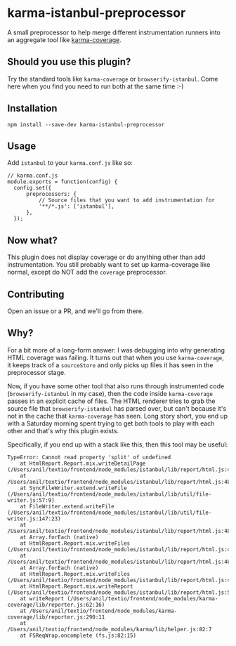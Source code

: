 # karma-istanbul-preprocessor
A small preprocessor to help merge different instrumentation runners into an aggregate tool like [karma-coverage](https://github.com/karma-runner/karma-coverage).

## Should you use this plugin?
Try the standard tools like `karma-coverage` or `browserify-istanbul`. Come here when you find you need to run both at the same time :-)
## Installation
`npm install --save-dev karma-istanbul-preprocessor`

## Usage
Add `istanbul` to your `karma.conf.js` like so:
```
// karma.conf.js
module.exports = function(config) {
  config.set({
      preprocessors: {
          // Source files that you want to add instrumentation for
          '**/*.js': ['istanbul'],
      },
  });
```

## Now what?
This plugin does not display coverage or do anything other than add instrumentation. You still probably want to set up karma-coverage like normal,
except do NOT add the `coverage` preprocessor.

## Contributing
Open an issue or a PR, and we'll go from there.

## Why?
For a bit more of a long-form answer: I was debugging into why generating HTML coverage was failing. 
It turns out that when you use `karma-coverage`, it keeps track of a `sourceStore` and only picks up files it has seen in the preprocessor stage.

Now, if you have some other tool that also runs through instrumented code (`browserify-istanbul` in my case), then the code inside `karma-coverage` passes in an explicit cache of files.
The HTML renderer tries to grab the source file that `browserify-istanbul` has parsed over, but can't because it's not in the cache that `karma-coverage` has seen.
Long story short, you end up with a Saturday morning spent trying to get both tools to play with each other and that's why this plugin exists.

Specifically, if you end up with a stack like this, then this tool may be useful:
```
TypeError: Cannot read property 'split' of undefined
    at HtmlReport.Report.mix.writeDetailPage (/Users/anil/textio/frontend/node_modules/istanbul/lib/report/html.js:412:30)
    at /Users/anil/textio/frontend/node_modules/istanbul/lib/report/html.js:489:26
    at SyncFileWriter.extend.writeFile (/Users/anil/textio/frontend/node_modules/istanbul/lib/util/file-writer.js:57:9)
    at FileWriter.extend.writeFile (/Users/anil/textio/frontend/node_modules/istanbul/lib/util/file-writer.js:147:23)
    at /Users/anil/textio/frontend/node_modules/istanbul/lib/report/html.js:488:24
    at Array.forEach (native)
    at HtmlReport.Report.mix.writeFiles (/Users/anil/textio/frontend/node_modules/istanbul/lib/report/html.js:482:23)
    at /Users/anil/textio/frontend/node_modules/istanbul/lib/report/html.js:484:22
    at Array.forEach (native)
    at HtmlReport.Report.mix.writeFiles (/Users/anil/textio/frontend/node_modules/istanbul/lib/report/html.js:482:23)
    at HtmlReport.Report.mix.writeReport (/Users/anil/textio/frontend/node_modules/istanbul/lib/report/html.js:566:14)
    at writeReport (/Users/anil/textio/frontend/node_modules/karma-coverage/lib/reporter.js:62:16)
    at /Users/anil/textio/frontend/node_modules/karma-coverage/lib/reporter.js:290:11
    at /Users/anil/textio/frontend/node_modules/karma/lib/helper.js:82:7
    at FSReqWrap.oncomplete (fs.js:82:15)
```
